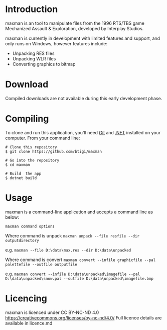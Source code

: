 Introduction
============
maxman is an tool to manipulate files from the 1996 RTS/TBS game Mechanized Assault & Exploration, developed by Interplay Studios.

maxman is currently in development with limited features and support, and only runs on Windows, however features include:
- Unpacking RES files
- Unpacking WLR files
- Converting graphics to bitmap

Download
========
Compiled downloads are not available during this early development phase.

Compiling
=========
To clone and run this application, you'll need [Git](https://git-scm.com) and [.NET](https://dotnet.microsoft.com/) installed on your computer. From your command line:

```
# Clone this repository
$ git clone https://github.com/btigi/maxman

# Go into the repository
$ cd maxman

# Build  the app
$ dotnet build
```

Usage
=====
maxman is a command-line application and accepts a command line as below:

```maxman command options```

Where command is unpack 
```maxman unpack --file resfile --dir outputdirectory```

e.g. 
```maxman --file D:\data\max.res --dir D:\data\unpacked```

Where command is convert
```maxman convert --infile graphicfile --pal palettefile --outfile outputfile```

e.g. 
```maxman convert --infile D:\data\unpacked\imagefile --pal D:\data\unpacked\snow.pal --outfile D:\data\unpacked\imagefile.bmp```


Licencing
=========
maxman is licenced under CC BY-NC-ND 4.0 https://creativecommons.org/licenses/by-nc-nd/4.0/ Full licence details are available in licence.md

